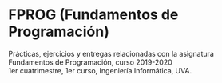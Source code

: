 # FPROG (Fundamentos de Programación)
Prácticas, ejercicios y entregas relacionadas con la asignatura Fundamentos de Programación, curso 2019-2020  
1er cuatrimestre, 1er curso, Ingeniería Informática, UVA.
